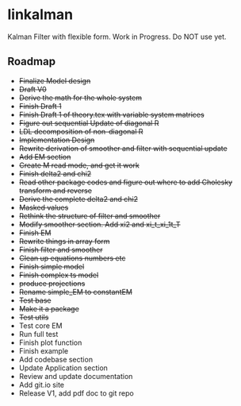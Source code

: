 # linkalman
Kalman Filter with flexible form. Work in Progress. Do NOT use yet. 

## Roadmap

* ~~Finalize Model design~~
* ~~Draft V0~~
* ~~Derive the math for the whole system~~
* ~~Finish Draft 1~~
* ~~Finish Draft 1 of theory.tex with variable system matrices~~
* ~~Figure out sequential Update of diagonal R~~
* ~~LDL decomposition of non-diagonal R~~
* ~~Implementation Design~~
* ~~Rewrite derivation of smoother and filter with sequential update~~
* ~~Add EM section~~
* ~~Create M read mode, and get it work~~
* ~~Finish delta2 and chi2~~
* ~~Read other package codes and figure out where to add Cholesky transform and reverse~~
* ~~Derive the complete delta2 and chi2~~
* ~~Masked values~~
* ~~Rethink the structure of filter and smoother~~
* ~~Modify smoother section. Add xi2 and xi_t_xi_1t_T~~
* ~~Finish EM~~
* ~~Rewrite things in array form~~
* ~~Finish filter and smoother~~
* ~~Clean up equations numbers etc~~
* ~~Finish simple model~~
* ~~Finish complex ts model~~
* ~~produce projections~~
* ~~Rename simple_EM to constantEM~~
* ~~Test base~~
* ~~Make it a package~~
* ~~Test utils~~
* Test core EM
* Run full test
* Finish plot function
* Finish example
* Add codebase section
* Update Application section
* Review and update documentation
* Add git.io site
* Release V1, add pdf doc to git repo
